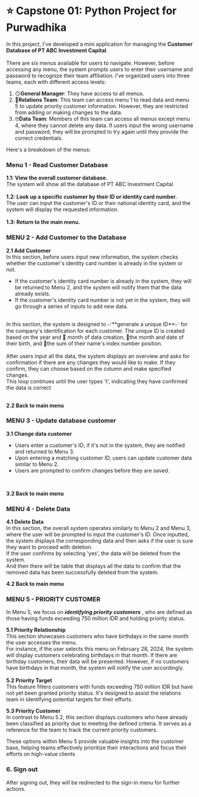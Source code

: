 # ⭐ Capstone 01: Python Project for Purwadhika<br />


In this project, I've developed a mini application for managing the **Customer Database of PT ABC Investment Capital**. <br />
<br />
There are six menus available for users to navigate. 
However, before accessing any menu, the system prompts users to enter their username and password to recognize their team affiliation. 
I've organized users into three teams, each with different access levels:<br />

1. 😏**General Manager**: They have access to all menus.
2. 🤩**Relations Team**: This team can access menu 1 to read data and menu 5 to update priority customer information.
   However, they are restricted from adding or making changes to the data.
3. 🤓**Data Team**: Members of this team can access all menus except menu 4, where they cannot delete any data.
If users input the wrong username and password, they will be prompted to try again until they provide the correct credentials.

Here's a breakdown of the menus:

### Menu 1 - Read Customer Database
**1.1: View the overall customer database.** <br />
The system will show all the database of PT ABC Investment Capital<br />
<br />
**1.2: Look up a specific customer by their ID or identity card number.** <br />
The user can input the customer's ID or their national identity card, and the system will display the requested information.<br />
<br />
**1.3: Return to the main menu.** <br />

### MENU 2 - Add Customer to the Database
**2.1 Add Customer**<br />
In this section, before users input new information, the system checks whether the customer's identity card number is already in the system or not.<br />
- If the customer's identity card number is already in the system, they will be returned to Menu 2, and the system will notify them that the data already exists.<br />
- If the customer's identity card number is not yet in the system, they will go through a series of inputs to add new data.<br />
<br /> 
In this section, the system is designed to  ✅**generate a unique ID**✅  for the company's identification for each customer.
The unique ID is created based on the year and 📄 month of data creation, 🧸the month and date of their birth, and 🔢the sum of their name's index number position.<br />
<br />
After users input all the data, the system displays an overview and asks for confirmation if there are any changes they would like to make. 
If they confirm, they can choose based on the column and make specified changes. <br />
This loop continues until the user types 't', indicating they have confirmed the data is correct
<br />
<br />

**2.2 Back to main menu** 
<br />

### MENU 3 - Update database customer 
**3.1 Change data customer** <br />
- Users enter a customer's ID; if it's not in the system, they are notified and returned to Menu 3.<br />
- Upon entering a matching customer ID, users can update customer data similar to Menu 2.<br />
- Users are prompted to confirm changes before they are saved.<br />
<br />

**3.2 Back to main menu**

### MENU 4 - Delete Data
**4.1 Delete Data**<br />
In this section, the overall system operates similarly to Menu 2 and Menu 3, where the user will be prompted to input the customer's ID. 
Once inputted, the system displays the corresponding data and then asks if the user is sure they want to proceed with deletion.<br />
If the user confirms by selecting 'yes', the data will be deleted from the system. <br />
And then there will be table that displays all the data to confirm that the removed data has been successfully deleted from the system.
<br />

**4.2 Back to main menu**
<br />

### MENU 5 - PRIORITY CUSTOMER
In Menu 5, we focus on  **_identifying priority customers_** , who are defined as those having funds exceeding 750 million IDR and holding priority status.<br />

**5.1 Priority Relationship**<br />
This section showcases customers who have birthdays in the same month the user accesses the menu. <br />
For instance, if the user selects this menu on February 28, 2024, the system will display customers celebrating birthdays in that month. 
If there are birthday customers, their data will be presented. However, if no customers have birthdays in that month, the system will notify the user accordingly.<br />
<br />
**5.2 Priority Target**<br />
This feature filters customers with funds exceeding 750 million IDR but have not yet been granted priority status. 
It's designed to assist the relations team in identifying potential targets for their efforts.<br />

**5.3 Priority Customer**<br />
In contrast to Menu 5.2, this section displays customers who have already been classified as priority due to meeting the defined criteria. 
It serves as a reference for the team to track the current priority customers.<br />

These options within Menu 5 provide valuable insights into the customer base, helping teams effectively prioritize their interactions and focus their efforts 
on high-value clients<br />

### 6. Sign out <br />
After signing out, they will be redirected to the sign-in menu for further actions.
